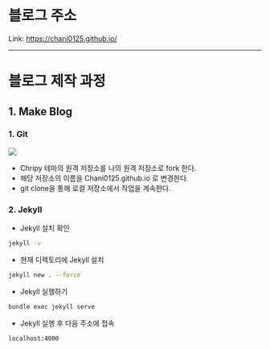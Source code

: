 # 블로그 주소
Link: <https://chani0125.github.io/>

<hr/>

# 블로그 제작 과정

## 1. Make Blog

### 1. Git

<img src="https://user-images.githubusercontent.com/71829572/204723308-902d81aa-d8c3-4be4-891f-d615af7b32ba.png"/>

- Chripy 테마의 원격 저장소를 나의 원격 저장소로 fork 한다.
- 해당 저장소의 이름을 Chani0125.github.io 로 변경한다.
- git clone을 통해 로컬 저장소에서 작업을 계속한다.

### 2. Jekyll

- Jekyll 설치 확인
``` bash
jekyll -v
```

- 현재 디렉토리에 Jekyll 설치
``` bash
jekyll new . --force
```

- Jekyll 실행하기
``` bash
bundle exec jekyll serve
```

- Jekyll 실행 후 다음 주소에 접속
```
localhost:4000
```

